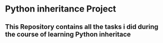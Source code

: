 # Python inheritance Project

## This Repository contains all the tasks i did during the course of learning Python inheritace
